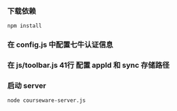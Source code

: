 ### 下载依赖
`npm install`

### 在 config.js 中配置七牛认证信息

### 在 js/toolbar.js 41行 配置 appId 和 sync 存储路径

### 启动 server
`node courseware-server.js`

